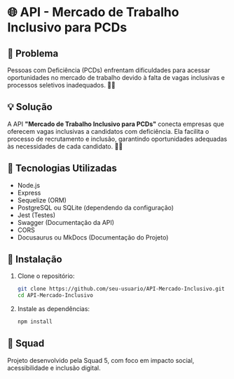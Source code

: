 # 🌐 API - Mercado de Trabalho Inclusivo para PCDs

## 🚨 Problema

Pessoas com Deficiência (PCDs) enfrentam dificuldades para acessar oportunidades no mercado de trabalho devido à falta de vagas inclusivas e processos seletivos inadequados. 💼❌

## 💡 Solução

A API **"Mercado de Trabalho Inclusivo para PCDs"** conecta empresas que oferecem vagas inclusivas a candidatos com deficiência. Ela facilita o processo de recrutamento e inclusão, garantindo oportunidades adequadas às necessidades de cada candidato. 🤝💪

## 📌 Tecnologias Utilizadas

- Node.js
- Express
- Sequelize (ORM)
- PostgreSQL ou SQLite (dependendo da configuração)
- Jest (Testes)
- Swagger (Documentação da API)
- CORS
- Docusaurus ou MkDocs (Documentação do Projeto)

## 🚀 Instalação

1. Clone o repositório:

   ```bash
   git clone https://github.com/seu-usuario/API-Mercado-Inclusivo.git
   cd API-Mercado-Inclusivo
   ```

2. Instale as dependências:

   ```bash
   npm install
   ```

## 👥 Squad

Projeto desenvolvido pela Squad 5, com foco em impacto social, acessibilidade e inclusão digital.
